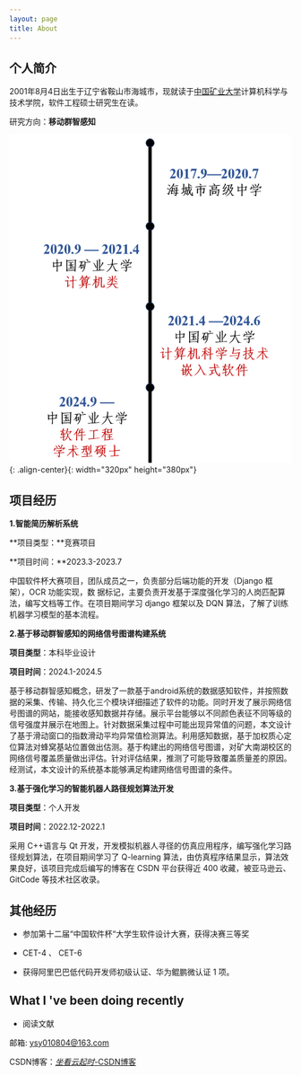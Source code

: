 ```yaml
---
layout: page
title: About
---
```


## 个人简介

2001年8月4日出生于辽宁省鞍山市海城市，现就读于[中国矿业大学](https://www.cumt.edu.cn/)计算机科学与技术学院，软件工程硕士研究生在读。

研究方向：**移动群智感知**

![](/timeline.png){: .align-center}{: width="320px" height="380px"}



## 项目经历

**1.智能简历解析系统** 

**项目类型：**竞赛项目

**项目时间：**2023.3-2023.7

中国软件杯大赛项目，团队成员之一，负责部分后端功能的开发（Django 框架），OCR 功能实现，数 据标记，主要负责开发基于深度强化学习的人岗匹配算法，编写文档等工作。在项目期间学习 django 框架以及 DQN 算法，了解了训练机器学习模型的基本流程。 

**2.基于移动群智感知的网络信号图谱构建系统**

**项目类型**：本科毕业设计

**项目时间**：2024.1-2024.5 

基于移动群智感知概念，研发了一款基于android系统的数据感知软件，并按照数据的采集、传输、持久化三个模块详细描述了软件的功能。同时开发了展示网络信号图谱的网站，能接收感知数据并存储。展示平台能够以不同颜色表征不同等级的信号强度并展示在地图上。针对数据采集过程中可能出现异常值的问题，本文设计了基于滑动窗口的指数滑动平均异常值检测算法。利用感知数据，基于加权质心定位算法对蜂窝基站位置做出估测。基于构建出的网络信号图谱，对矿大南湖校区的网络信号覆盖质量做出评估。针对评估结果，推测了可能导致覆盖质量差的原因。经测试，本文设计的系统基本能够满足构建网络信号图谱的条件。 

**3.基于强化学习的智能机器人路径规划算法开发** 

**项目类型**：个人开发

**项目时间**：2022.12-2022.1 

采用 C++语言与 Qt 开发，开发模拟机器人寻径的仿真应用程序，编写强化学习路径规划算法，在项目期间学习了 Q-learning 算法，由仿真程序结果显示，算法效果良好，该项目完成后编写的博客在 CSDN 平台获得近 400 收藏，被亚马逊云、GitCode 等技术社区收录。



## 其他经历

- 参加第十二届“中国软件杯“大学生软件设计大赛，获得决赛三等奖 

- CET-4 、 CET-6 

- 获得阿里巴巴低代码开发师初级认证、华为鲲鹏微认证 1 项。

  


## What I 've been doing recently
- 阅读文献





邮箱:  ysy010804@163.com

CSDN博客：[_坐看云起时_-CSDN博客](https://blog.csdn.net/qq_53162179?spm=1010.2135.3001.5343)

